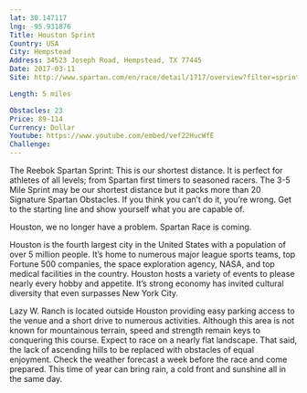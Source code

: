 ```yaml
---
lat: 30.147117
lng: -95.931876
Title: Houston Sprint
Country: USA
City: Hempstead
Address: 34523 Joseph Road, Hempstead, TX 77445
Date: 2017-03-11
Site: http://www.spartan.com/en/race/detail/1717/overview?filter=sprint

Length: 5 miles

Obstacles: 23
Price: 89-114
Currency: Dollar
Youtube: https://www.youtube.com/embed/vef22HucWfE
Challenge:
---
```


The Reebok Spartan Sprint: This is our shortest distance. It is perfect for athletes of all levels; from Spartan first timers to seasoned racers. The 3-5 Mile Sprint may be our shortest distance but it packs more than 20 Signature Spartan Obstacles. If you think you can’t do it, you’re wrong. Get to the starting line and show yourself what you are capable of.

Houston, we no longer have a problem. Spartan Race is coming.

Houston is the fourth largest city in the United States with a population of over 5 million people. It’s home to numerous major league sports teams, top Fortune 500 companies, the space exploration agency, NASA, and top medical facilities in the country. Houston hosts a variety of events to please nearly every hobby and appetite. It’s strong economy has invited cultural diversity that even surpasses New York City.

Lazy W. Ranch is located outside Houston providing easy parking access to the venue and a short drive to numerous activities. Although this area is not known for mountainous terrain, speed and strength remain keys to conquering this course. Expect to race on a nearly flat landscape. That said, the lack of ascending hills to be replaced with obstacles of equal enjoyment. Check the weather forecast a week before the race and come prepared. This time of year can bring rain, a cold front and sunshine all in the same day.